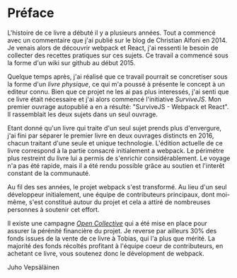 # Préface

L'histoire de ce livre a débuté il y a plusieurs années. Tout a commencé avec un commentaire que j'ai publié sur le blog de Christian Alfoni en 2014. Je venais alors de découvrir webpack et React, j'ai ressenti le besoin de collecter des recettes pratiques sur ces sujets. Ce travail a commencé sous la forme d'un wiki sur github au début 2015.


Quelque temps après, j'ai réalisé que ce travail pourrait se concretiser sous la forme d'un *livre physique*, ce qui m'a poussé à présente le concept à un editeur connu. Bien que ce projet ne les ai pas plus interessés, j'ai senti que ce livre était nécessaire et j'ai alors commencé l'initiative *SurviveJS*. Mon premier ouvrage autopublié a en a résulté: "SurviveJS - Webpack et React". Il rassemblait les deux sujets dans un seul ouvrage.


Etant donné qu'un livre qui traite d'un seul sujet prends plus d'envergure, j'ai fini par séparer le premier livre en deux ouvrages distincts en 2016, chacun traitant d'une seule et unique technologie. L'édition actuelle de ce livre correspond à la partie consacré initialement a webpack. Le périmétre plus restreint du livre lui a permis de s'enrichir considérablement. Le voyage n'a pas été rapide, mais il a été rendu possible grâce au soutien et l'interêt constant de la communauté.

Au fil des ses années, le projet webpack s'est transformé. Au lieu d'un seul développeur initialement, une équipe de contributeurs principaux, dont moi-même, s'est constitué autour du projet et cela a attiré de nombreuses personnes à soutenir cet effort.

Il existe une campagne [*Open Collective*](https://opencollective.com/webpack) qui a été mise en place pour assurer la pérénité financière du projet. Je reverse par ailleurs 30% des fonds issues de la vente de ce livre à Tobias, qui l'a plus que mérité. La majorité des fonds récoltés profitant à l'équipe coeur de contributeurs, en achetant ce livre, vous soutenez donc le dévelopment de webpack. 

Juho Vepsäläinen
